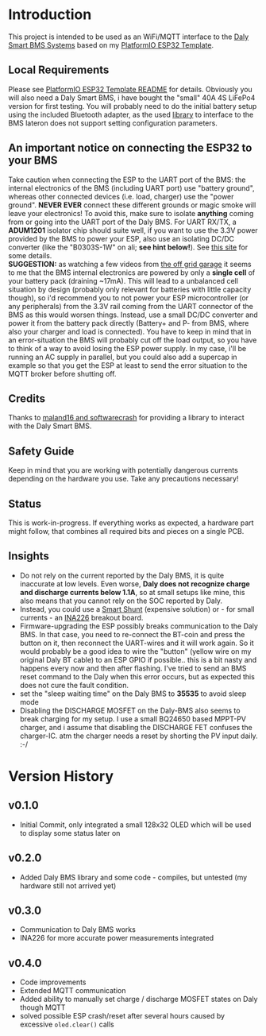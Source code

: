 # Introduction 
This project is intended to be used as an WiFi/MQTT interface to the [Daly Smart BMS Systems](https://www.aliexpress.com/store/4165007) based on my [PlatformIO ESP32 Template](https://github.com/juepi/PIO-ESP32-Template).  

## Local Requirements
Please see [PlatformIO ESP32 Template README](https://github.com/juepi/PIO-ESP32-Template) for details. Obviously you will also need a Daly Smart BMS, i have bought the "small" 40A 4S LiFePo4 version for first testing. You will probably need to do the initial battery setup using the included Bluetooth adapter, as the used [library](https://github.com/maland16/daly-bms-uart) to interface to the BMS lateron does not support setting configuration parameters.

## An important notice on connecting the ESP32 to your BMS
Take caution when connecting the ESP to the UART port of the BMS: the internal electronics of the BMS (including UART port) use "battery ground", whereas other connected devices (i.e. load, charger) use the "power ground". **NEVER EVER** connect these different grounds or magic smoke will leave your electronics! To avoid this, make sure to isolate **anything** coming from or going into the UART port of the Daly BMS. For UART RX/TX, a **ADUM1201** isolator chip should suite well, if you want to use the 3.3V power provided by the BMS to power your ESP, also use an isolating DC/DC converter (like the "B0303S-1W" on ali; **see hint below!**). See [this site](https://cppdig.com/c/esp-bridge-allowing-daly-smart-bms-to-be-used-with-a-sofar-invertercharger-and-others-that-use-sma-canbus-protocol) for some details.  
**SUGGESTION:** as watching a few videos from [the off grid garage](https://www.youtube.com/c/OffGridGarageAustralia) it seems to me that the BMS internal electronics are powered by only a **single cell** of your battery pack (draining ~17mA). This will lead to a unbalanced cell situation by design (probably only relevant for batteries with little capacity though), so i'd recommend you to not power your ESP microcontroller (or any peripherals) from the 3.3V rail coming from the UART connector of the BMS as this would worsen things. Instead, use a small DC/DC converter and power it from the battery pack directly (Battery+ and P- from BMS, where also your charger and load is connected). You have to keep in mind that in an error-situation the BMS will probably cut off the load output, so you have to think of a way to avoid losing the ESP power supply. In my case, i'll be running an AC supply in parallel, but you could also add a supercap in example so that you get the ESP at least to send the error situation to the MQTT broker before shutting off.

## Credits
Thanks to [maland16 and softwarecrash](https://github.com/maland16/daly-bms-uart) for providing a library to interact with the Daly Smart BMS.

## Safety Guide
Keep in mind that you are working with potentially dangerous currents depending on the hardware you use. Take any precautions necessary!

## Status
This is work-in-progress. If everything works as expected, a hardware part might follow, that combines all required bits and pieces on a single PCB.

## Insights
- Do not rely on the current reported by the Daly BMS, it is quite inaccurate at low levels. Even worse, **Daly does not recognize charge and discharge currents below 1.1A**, so at small setups like mine, this also means that you cannot rely on the SOC reported by Daly.
- Instead, you could use a [Smart Shunt](https://www.victronenergy.com/battery-monitors/smart-battery-shunt) (expensive solution) or - for small currents - an [INA226](https://www.ti.com/lit/ds/symlink/ina226.pdf) breakout board.
- Firmware-upgrading the ESP possibly breaks communication to the Daly BMS. In that case, you need to re-connect the BT-coin and press the button on it, then reconnect the UART-wires and it will work again. So it would probably be a good idea to wire the "button" (yellow wire on my original Daly BT cable) to an ESP GPIO if possible.. this is a bit nasty and happens every now and then after flashing. I've tried to send an BMS reset command to the Daly when this error occurs, but as expected this does not cure the fault condition.
- set the "sleep waiting time" on the Daly BMS to **35535** to avoid sleep mode
- Disabling the DISCHARGE MOSFET on the Daly-BMS also seems to break charging for my setup. I use a small BQ24650 based MPPT-PV charger, and i assume that disabling the DISCHARGE FET confuses the charger-IC. atm the charger needs a reset by shorting the PV input daily. :-/

# Version History

## v0.1.0
- Initial Commit, only integrated a small 128x32 OLED which will be used to display some status later on

## v0.2.0
- Added Daly BMS library and some code - compiles, but untested (my hardware still not arrived yet)

## v0.3.0
- Communication to Daly BMS works
- INA226 for more accurate power measurements integrated

## v0.4.0
- Code improvements
- Extended MQTT communication
- Added ability to manually set charge / discharge MOSFET states on Daly though MQTT
- solved possible ESP crash/reset after several hours caused by excessive `oled.clear()` calls
